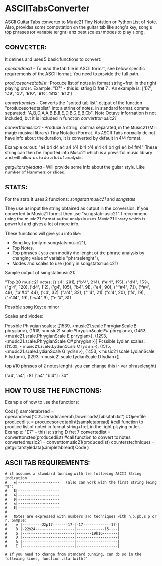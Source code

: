 # ASCIITabsConverter

ASCII Guitar Tabs converter to Music21 Tiny Notation or Python List of Note.
Also, provides some computation on the guitar tab like song's key, song's top phrases (of variable lenght) and  best scales/ modes to play along.

CONVERTER:
----------
It defines and uses 5 basic functions to convert:

_*openandread*_ - To read the tab file in ASCII format, see below specific requirements of the ASCII format. You need to provide the full path.

*producesortedtablist* -Produce list of notes in format string+fret, in the right playing order. Example: "D7" - this is: string D fret 7 . An example is: ['D7', 'D9', 'G7', 'B10', 'B10', 'B12', 'B12']
 
*converttonotes*  - Converts the "sorted tab list" output of the function "producesortedtablist" into a string of notes, in standard format, comma separated: "A,B,D,A,A,B,B,B,E,D,B,G,E,B,Gb". Note Octave information is not included, but it is included in function *converttomusic21*

*converttomusic21* - Produce a string, comma separated, in the Music21 (MIT magic musical library) Tiny Notation Format. As ASCII Tabs normally do not have info  about the duration, it is converted by default in 4/4 format. 

Example outout:
"a4 b4 d4 a4 a4 b'4 b'4 b'4 e'4 d4 b4 g4 e4 b4 f#4"
These string can then be imported into Musc21 which is a powerful music library and will allow us to do a lot of analysis.

*getguitarstyledata* - Will provide some info about the guitar style. Like number of Hammers or slides.




STATS:
------
For the stats it uses 2 functions:
_*songstatsmusic21*_ and _*songstats*_

They use as input the string obtained as output in the conversion. If you converted to Music21 format then use "songstatmusic21".
I recommend using the music21 format as the analysis uses Music21 library which is powerful and gives a lot of more info.

These functions will give you info like:
* Song key (only in songstatsmusic21), 
* Top Notes, 
* Top phrases ( you can modify the lenght of the phrase analysis by changing value of variable "pharselenght"), 
* Modes and scales to use ((only in songstatsmusic21)
  
  
Sample output of songstatmusic21:

 "Top 20 music21 notes:  [('a4', 281), ("b'4", 214), ("e'4", 155), ("d'4", 153), ("g'4", 120), ('d4', 112), ('g4', 105), ('b4', 91), ('e4', 90), ("f'#4", 73), ('f#4', 49), ("a'#4", 44), ('c4', 32), ("a'4", 32), ("f'4", 21), ("c'4", 20), ('f4', 19), ("c'#4", 19), ('c#4', 9), ("e''4", 8)]

Possible song Key:  e minor
 
Scales and Modes:

Possible Phrygian scales: [(1539, <music21.scale.PhrygianScale B phrygian>), (1515, <music21.scale.PhrygianScale F# phrygian>), (1453, <music21.scale.PhrygianScale E phrygian>), (1293, <music21.scale.PhrygianScale C# phrygian>)]
Possible Lydian scales: [(1539, <music21.scale.LydianScale C lydian>), (1515, <music21.scale.LydianScale G lydian>), (1453, <music21.scale.LydianScale F lydian>), (1293, <music21.scale.LydianScale D lydian>)]

 
top #10 phrases of  2  notes lenght (you can change this in var phraselenght)
 
['a4', 'a4'] :  81
['a4', "b'4"] :  74"



HOW TO USE THE FUNCTIONS:
---------------------------
Example of how to use the functions:

Code()
sampletabread = openandread('C:\\Users\\dmanerob\\Downloads\\Tabs\\tab.txt')  #Openfile
producedlist = producesortedtablist(sampletabread)                                #call function to produce list of noted in format string+fret, in the right playing order. Example: "D7" - this is: string D fret 7
convertedlist = converttonotes(producedlist)                                  #call function to convert to notes
convertedmusic21 = converttomusic21(producedlist)
counterstechniques = getguitarstyledata(sampletabread)
Code()




ASCII TAB REQUIREMENTS:
-----------------------

    # it assumes a standard tunning with the following ASCII String indication
    #   e|-------------------   (also can work with the first string being "E")
    #   B|-------------------
    #   G|-------------------
    #   D|-------------------
    #   A|-------------------
    #   E|-------------------
    #
    #   Notes are expressed with numbers and techniques with h,b,pb,s,p or r. Sample:
    #    e |---------22p17-------17-|-17-------------17-|
    #    B |-22b24------------------|-------------15----|
    #    G |------------------------|-------19h16-------|
    #    D |------------------------|-------------------|
    #    A |------------------------|-------------------|
    #    E |------------------------|-------------------|

    # If you need to change from standard tunning, can do so in the following lines, function .startwith("








